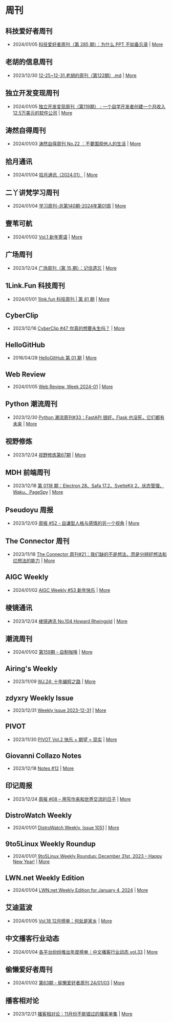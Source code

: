 # 周刊

## 科技爱好者周刊
- 2024/01/05 [科技爱好者周刊（第 285 期）：为什么 PPT 不如备忘录](http://www.ruanyifeng.com/blog/2024/01/weekly-issue-285.html) | [More](channels/科技爱好者周刊.md)

## 老胡的信息周刊
- 2023/12/30 [12-25~12-31.老胡的周刊（第122期）.md](https://weekly.howie6879.com/2023/12-25~12-31.老胡的周刊（第122期）.html) | [More](channels/老胡的信息周刊.md)

## 独立开发变现周刊
- 2024/01/05 [独立开发变现周刊（第119期） : 一个自学开发者创建一个月收入12.5万美元的软件公司](https://www.ezindie.com/weekly/issue-119) | [More](channels/独立开发变现周刊.md)

## 涛然自得周刊
- 2024/01/03 [涛然自得周刊 No.22 ：不要围观他人的生活](http://heyitao.com/post/beyond-code-weekly-022) | [More](channels/涛然自得周刊.md)

## 拾月通讯
- 2024/01/04 [拾月通讯（2024.01）](https://www.skyue.com/24010420.html) | [More](channels/拾月通讯.md)

## 二丫讲梵学习周刊
- 2024/01/04 [学习周刊-总第140期-2024年第01周](https://wiki.eryajf.net/pages/face3c/) | [More](channels/二丫讲梵学习周刊.md)

## 壹苇可航
- 2024/01/02 [Vol.1 新年寄语](https://justgoidea.com/newsletter/202401/?utm_source=atom_feed) | [More](channels/壹苇可航.md)

## 广场周刊
- 2023/12/24 [广场周刊（第 15 期）：记住遗忘](https://immmmm.com/weekly-2023-12-23/) | [More](channels/广场周刊.md)

## 1Link.Fun 科技周刊
- 2024/01/01 [1link.fun 科技周刊 | 第 81 期](https://1link.fun/blog/issue/issue81/) | [More](channels/1Link.Fun%20%E7%A7%91%E6%8A%80%E5%91%A8%E5%88%8A.md)

## CyberClip
- 2023/12/16 [CyberClip #47 你真的想要永生吗？](https://shyrz.me/cyberclip-47-do-you-really-want-to-live-forever/) | [More](channels/CyberClip.md)

## HelloGitHub
- 2016/04/28 [HelloGitHub 第 01 期](https://hellogithub.com/periodical/volume/1) | [More](channels/HelloGitHub.md)

## Web Review
- 2024/01/05 [Web Review, Week 2024-01](https://ervin.ipsquad.net/blog/2024/01/05/web-review-week-2024-01/) | [More](channels/Web%20Review.md)

## Python 潮流周刊
- 2023/12/30 [Python 潮流周刊#33：FastAPI 很好，Flask 也没死，它们都有未来](https://pythoncat.top/posts/2023-12-30-weekly/) | [More](channels/Python%20%E6%BD%AE%E6%B5%81%E5%91%A8%E5%88%8A.md)

## 视野修炼
- 2023/12/24 [视野修炼第67期](https://sugarat.top/weekly/2023-12-24.html) | [More](channels/%E8%A7%86%E9%87%8E%E4%BF%AE%E7%82%BC.md)

## MDH 前端周刊
- 2023/12/18 [第 0118 期：Electron 28、Safa 17.2、SvelteKit 2、状态管理、Waku、PageSpy](https://mdhweekly.com/weekly/issue-0118) | [More](channels/MDH%20%E5%89%8D%E7%AB%AF%E5%91%A8%E5%88%8A.md)

## Pseudoyu 周报
- 2023/12/03 [周报 #52 - 自谦型人格与感情的另一个视角](https://www.pseudoyu.com/zh/2023/12/03/weekly_review_20231203/) | [More](channels/Pseudoyu%20%E5%91%A8%E6%8A%A5.md)

## The Connector 周刊
- 2023/11/18 [The Connector 周刊#21：我们缺的不是想法，而是分辨好想法和烂想法的能力](https://liduos.com/the-connector-weekly-21.html) | [More](channels/The%20Connector%20%E5%91%A8%E5%88%8A.md)

## AIGC Weekly
- 2024/01/02 [AIGC Weekly #53 新年快乐](https://quail.ink/op7418/p/aigc-weekly-53) | [More](channels/AIGC%20Weekly.md)

## 棱镜通讯
- 2023/12/24 [棱镜通讯 No.104  Howard Rheingold](https://wangyurui.com/posts/leng-jing-tong-xun-no-104-howard-rheingold-8ec0a626) | [More](channels/%E6%A3%B1%E9%95%9C%E9%80%9A%E8%AE%AF.md)

## 潮流周刊
- 2024/01/02 [第159期 - 自制咖啡](https://weekly.tw93.fun/posts/159-%E8%87%AA%E5%88%B6%E5%92%96%E5%95%A1/) | [More](channels/%E6%BD%AE%E6%B5%81%E5%91%A8%E5%88%8A.md)

## Airing's Weekly
- 2023/11/09 [WJ.24: 十年编程之路](https://weekly.ursb.me/posts/weekly-24/) | [More](channels/Airing%27s%20Weekly.md)

## zdyxry Weekly Issue
- 2023/12/31 [Weekly Issue 2023-12-31](https://zdyxry.github.io/2023/12/31/Weekly-Issue-2023-12-31/) | [More](channels/zdyxry%20Weekly%20Issue.md)

## PIVOT
- 2023/11/30 [PIVOT Vol.2 快乐 + 期望 = 现实](https://anotherdayu.com/2023/5519/) | [More](channels/PIVOT.md)

## Giovanni Collazo Notes
- 2023/12/18 [Notes #12](https://gcollazo.com/notes-12/) | [More](channels/Giovanni%20Collazo%20Notes.md)

## 印记周报
- 2023/12/24 [周报 #08 – 用写作来和世界交流的日子](https://yinji.org/5221.html) | [More](channels/%E5%8D%B0%E8%AE%B0%E5%91%A8%E6%8A%A5.md)

## DistroWatch Weekly
- 2024/01/01 [DistroWatch Weekly, Issue 1051](https://distrowatch.com/weekly.php?issue=20240101) | [More](channels/DistroWatch%20Weekly.md)

## 9to5Linux Weekly Roundup
- 2024/01/01 [9to5Linux Weekly Roundup: December 31st, 2023 – Happy New Year!](https://9to5linux.com/9to5linux-weekly-roundup-december-31st-2023-happy-new-year) | [More](channels/9to5Linux%20Weekly%20Roundup.md)

## LWN.net Weekly Edition
- 2024/01/04 [LWN.net Weekly Edition for January 4, 2024](https://lwn.net/Articles/955921/) | [More](channels/LWN.net%20Weekly%20Edition.md)

## 艾迪蓝波
- 2024/01/05 [Vol.18 12月榜单：何处是家乡](https://www.idnunber.top/article/61633d64-7857-4160-90ef-e0a193000c52) | [More](channels/%E8%89%BE%E8%BF%AA%E8%93%9D%E6%B3%A2.md)

## 中文播客行业动态
- 2024/01/04 [各平台纷纷推出年度榜单｜中文播客行业动态 vol.33](https://podpress.zhubai.love/posts/2354644214404517888) | [More](channels/%E4%B8%AD%E6%96%87%E6%92%AD%E5%AE%A2%E8%A1%8C%E4%B8%9A%E5%8A%A8%E6%80%81.md)

## 偷懒爱好者周刊
- 2024/01/02 [第63期 - 偷懒爱好者周刊 24/01/03](https://toolight.zhubai.love/posts/2354119305341329408) | [More](channels/%E5%81%B7%E6%87%92%E7%88%B1%E5%A5%BD%E8%80%85%E5%91%A8%E5%88%8A.md)

## 播客相对论
- 2023/12/21 [播客相对论｜11月份不能错过的播客单集](https://podcast.zhubai.love/posts/2349623632063516672) | [More](channels/%E6%92%AD%E5%AE%A2%E7%9B%B8%E5%AF%B9%E8%AE%BA.md)

